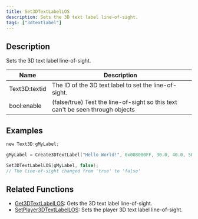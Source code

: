 ```yaml
---
title: Set3DTextLabelLOS
description: Sets the 3D text label line-of-sight.
tags: ["3dtextlabel"]
---
```


<VersionWarn version='omp v1.1.0.2612' />

## Description

Sets the 3D text label line-of-sight.

| Name          | Description                                                                    |
| ------------- | ------------------------------------------------------------------------------ |
| Text3D:textid | The ID of the 3D text label to set the line-of-sight.                          |
| bool:enable   | (false/true) Test the line-of-sight so this text can't be seen through objects |

## Examples

```c
new Text3D:gMyLabel;

gMyLabel = Create3DTextLabel("Hello World!", 0x008080FF, 30.0, 40.0, 50.0, 40.0, 0, true);

Set3DTextLabelLOS(gMyLabel, false);
// The line-of-sight changed from 'true' to 'false'
```

## Related Functions

- [Get3DTextLabelLOS](Get3DTextLabelLOS): Gets the 3D text label line-of-sight.
- [SetPlayer3DTextLabelLOS](SetPlayer3DTextLabelLOS): Sets the player 3D text label line-of-sight.
